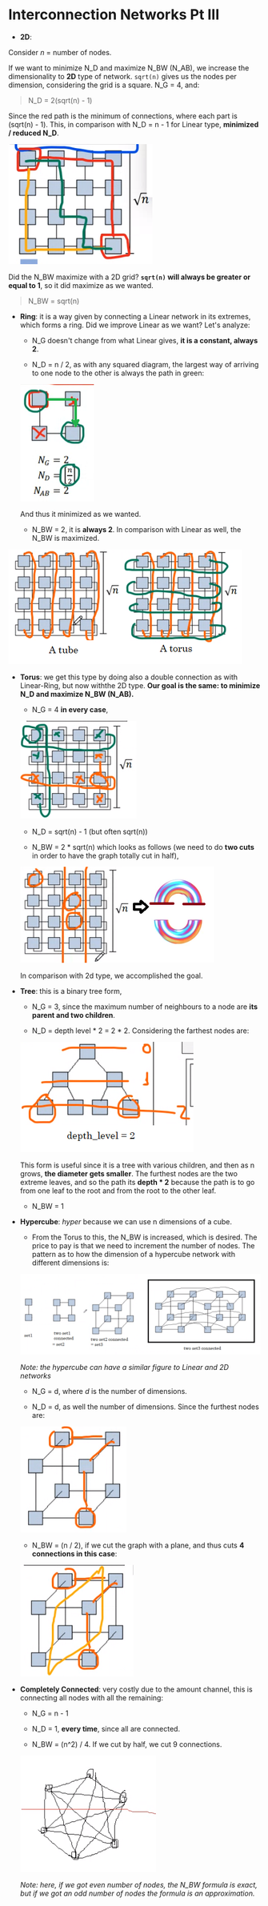# Interconnection Networks Pt III

- **2D**:

Consider *n* = number of nodes.

If we want to minimize N_D and maximize N_BW (N_AB), we increase the dimensionality to **2D** type of network. `sqrt(n)` gives us the nodes per dimension, considering the grid is a square. N_G = 4, and:

> N_D = 2(sqrt(n) - 1) 

Since the red path is the minimum of connections, where each part is (sqrt(n) - 1). This, in comparison with N_D = n - 1 for Linear type, **minimized / reduced N_D**.

![img](res/1.png)

Did the N_BW maximize with a 2D grid? **`sqrt(n)` will always be greater or equal to 1**, so it did maximize as we wanted.

> N_BW = sqrt(n)

- **Ring**: it is a way given by connecting a Linear network in its extremes, which forms a ring. Did we improve Linear as we want? Let's analyze:

    - N_G doesn't change from what Linear gives, **it is a constant, always 2**.

    - N_D = n / 2, as with any squared diagram, the largest way of arriving to one node to the other is always the path in green:

    ![img](res/2.png)

    And thus it minimized as we wanted.

    - N_BW = 2, it is **always 2**. In comparison with Linear as well, the N_BW is maximized.

![img](res/3.png)

- **Torus**: we get this type by doing also a double connection as with Linear-Ring, but now withthe 2D type. **Our goal is the same: to minimize N_D and maximize N_BW (N_AB).**

    - N_G = 4 **in every case**, 

    ![img](res/4.png)

    - N_D = sqrt(n) - 1 (but often sqrt(n))

    - N_BW = 2 * sqrt(n) which looks as follows (we need to do **two cuts** in order to have the graph totally cut in half),

    ![img](res/5.png)

    In comparison with 2d type, we accomplished the goal.

- **Tree**: this is a binary tree form,

    - N_G = 3, since the maximum number of neighbours to a node are **its parent and two children**.

    - N_D = depth level * 2 = 2 * 2. Considering the farthest nodes are:

    ![img](res/6.png)

    This form is useful since it is a tree with various children, and then as n grows, **the diameter gets smaller**. The furthest nodes are the two extreme leaves, and so the path its **depth * 2** because the path is to go from one leaf to the root and from the root to the other leaf.

    - N_BW = 1

- **Hypercube**: *hyper* because we can use n dimensions of a cube.

    - From the Torus to this, the N_BW is increased, which is desired. The price to pay is that we need to increment the number of nodes. The pattern as to how the dimension of a hypercube network with different dimensions is:

    ![img](res/7.png)

    *Note: the hypercube can have a similar figure to Linear and 2D networks*

    - N_G = d, where *d* is the number of dimensions.

    - N_D = d, as well the number of dimensions. Since the furthest nodes are:

    ![img](res/8.png)

    - N_BW = (n / 2), if we cut the graph with a plane, and thus cuts **4 connections in this case**:

    ![img](res/9.png)

- **Completely Connected**: very costly due to the amount channel, this is connecting all nodes with all the remaining:

    - N_G = n - 1

    - N_D = 1, **every time**, since all are connected.

    - N_BW = (n^2) / 4. If we cut by half, we cut 9 connections.

    ![img](res/10.png)

    *Note: here, if we got even number of nodes, the N_BW formula is exact, but if we got an odd number of nodes the formula is an approximation.* 




